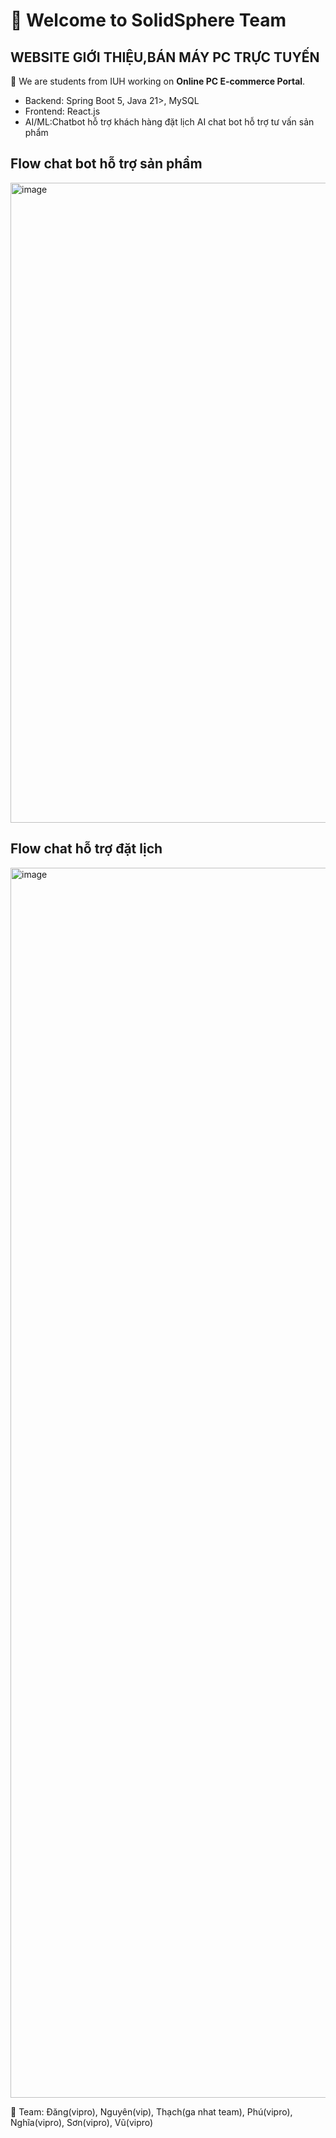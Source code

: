 # 👋 Welcome to SolidSphere Team
 ## WEBSITE GIỚI THIỆU,BÁN MÁY PC TRỰC TUYẾN ##
🚀 We are students from IUH working on **Online PC E-commerce Portal**.  
- Backend: Spring Boot 5, Java 21>, MySQL  
- Frontend: React.js
- AI/ML:Chatbot hỗ trợ khách hàng đặt lịch 
AI chat bot hỗ trợ tư vấn sản phẩm 

## Flow chat bot hỗ trợ sản phẩm 
<img width="1536" height="1024" alt="image" src="https://github.com/user-attachments/assets/1fb82eee-3537-4b01-a093-dddd86930b1f" />

## Flow chat hỗ trợ đặt lịch 
<img width="1600" height="1968" alt="image" src="https://github.com/user-attachments/assets/dbcd33f8-fd0e-4453-abab-ac6d41c257f3" />


📌 Team:  Đăng(vipro),  Nguyên(vip), Thạch(ga nhat team), Phú(vipro), Nghĩa(vipro), Sơn(vipro), Vũ(vipro)
